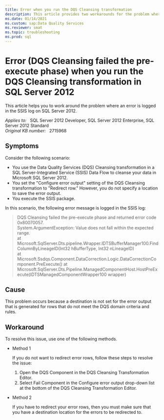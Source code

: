 ```yaml
---
title: Error when you run the DQS Cleansing transformation
description: This article provides two workarounds for the problem where an error is logged in the SSIS log on SQL Server 2012.
ms.date: 01/14/2021
ms.custom: sap:Data Quality Services
ms.reviewer: smat
ms.topic: troubleshooting
ms.prod: sql 
---
```

# Error (DQS Cleansing failed the pre-execute phase) when you run the DQS Cleansing transformation in SQL Server 2012

This article helps you to work around the problem where an error is logged in the SSIS log on SQL Server 2012.

_Applies to:_ &nbsp; SQL Server 2012 Developer, SQL Server 2012 Enterprise, SQL Server 2012 Standard  
_Original KB number:_ &nbsp; 2715968

## Symptoms

Consider the following scenario:

- You use the Data Quality Services (DQS) Cleansing transformation in a SQL Server-Integrated Service (SSIS) Data Flow to cleanse your data in Microsoft SQL Server 2012.
- You set the "Configure error output" setting of the DQS Cleansing transformation to "Redirect row." However, you do not specify a location to save the error output.
- You execute the SSIS package.

In this scenario, the following error message is logged in the SSIS log:

> DQS Cleansing failed the pre-execute phase and returned error code 0x80070057.  
System.ArgumentException: Value does not fall within the expected range.  
at Microsoft.SqlServer.Dts.pipeline.Wrapper.IDTSBufferManager100.FindColumnByLineageID(Int32 hBufferType, Int32 nLineageID)  
at Microsoft.Ssdqs.Component.DataCorrection.Logic.DataCorrectionComponent.PreExecute()
at Microsoft.SqlServer.Dts.Pipeline.ManagedComponentHost.HostPreExecute(IDTSManagedComponentWrapper100 wrapper)

## Cause

This problem occurs because a destination is not set for the error output that is generated for rows that do not meet the DQS domain criteria and rules.

## Workaround

To resolve this issue, use one of the following methods.

- Method 1

  If you do not want to redirect error rows, follow these steps to resolve the issue:

  1. Open the DQS Component in the DQS Cleansing Transformation Editor.  
  1. Select Fail Component in the Configure error output drop-down list at the bottom of the DQS Cleansing Transformation Editor.

- Method 2

  If you have to redirect your error rows, then you must make sure that you have a destination location for the errors to be redirected to.
